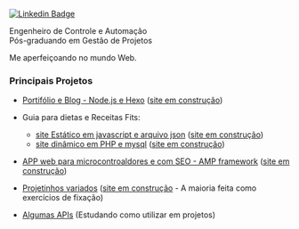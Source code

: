 
[![Linkedin Badge](https://img.shields.io/badge/-LinkedIn-blue?style=flat-square&logo=Linkedin&logoColor=white&link=https://www.linkedin.com/in/renatolobo-engenheiro/)](https://www.linkedin.com/in/renatolobo-engenheiro/)
 
Engenheiro de Controle e Automação  
Pós-graduando em Gestão de Projetos

Me aperfeiçoando no mundo Web.

### Principais Projetos

- [Portifólio e Blog - Node.js e Hexo](https://github.com/renatolobojr/renatolobojr.github.io) ([site em construção](https://renatolobojr.github.io/))  

- Guia para dietas e Receitas Fits: 
   - [site Estático em javascript e arquivo json](https://github.com/renatolobojr/Dieta) ([site em construção](https://renatolobojr.github.io/Dieta)) 
   - [site dinâmico em PHP e mysql](https://github.com/renatolobojr/) ([site em construção](https://renatolobojr.000webhostapp.com/)) 
- [APP web para microcontroaldores e com SEO - AMP framework](https://github.com/renatolobojr/public-libraries-for-MPLAB-X) ([site em construção](https://renatolobojr.github.io/public-libraries-for-MPLAB-X)) 
- [Projetinhos variados](https://github.com/renatolobojr/projetos-simples-exemplos) ([site em construção](https://renatolobojr.github.io/projetos-simples-exemplos) - A maioria feita como exercícios de fixação)  
- [Algumas APIs](https://github.com/renatolobojr/public-apis) (Estudando como utilizar em projetos)
